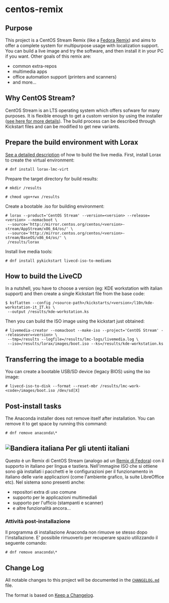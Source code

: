 # centos-remix

## Purpose
This project is a CentOS Stream Remix (like a [Fedora Remix][01]) and aims to offer a complete system for multipurpose usage with localization support. You can build a live image and try the software, and then install it in your PC if you want.
Other goals of this remix are:

* common extra-repos
* multimedia apps
* office automation support (printers and scanners)
* and more...

## Why CentOS Stream?
CentOS Stream is an LTS operating system which offers sofware for many purposes. It is flexible enough to get a custom version by using the installer ([see here for more details][02]).  The build process can be described through Kickstart files and can be modified to get new variants.

## Prepare the build environment with Lorax
[See a detailed description][03] of how to build the live media.
First, install Lorax to create the virtual environment:

```
# dnf install lorax-lmc-virt
```

Prepare the target directory for build results:

```
# mkdir /results

# chmod ugo+rwx /results
```

Create a bootable .iso for building environment:

```
# lorax --product='CentOS Stream' --version=<version> --release=<version> --nomacboot \
 --source='http://mirror.centos.org/centos/<version>-stream/AppStream/x86_64/os/' \
 --source='http://mirror.centos.org/centos/<version>-stream/BaseOS/x86_64/os/' \
 /results/lorax
```

Install live media tools:

```
# dnf install pykickstart livecd-iso-to-mediums
```

## How to build the LiveCD
In a nutshell, you have to choose a version (eg: KDE workstation with italian support) and then create a single Kickstart file from the base code:

```
$ ksflatten --config /<source-path>/kickstarts/<version>/l10n/kde-workstation-it_IT.ks \
 --output /results/kde-workstation.ks
```

Then you can build the ISO image using the kickstart just obtained:

```
# livemedia-creator --nomacboot --make-iso --project='CentOS Stream' --releasever=<version> \
 --tmp=/results --logfile=/results/lmc-logs/livemedia.log \
 --iso=/results/lorax/images/boot.iso --ks=/results/kde-workstation.ks
```

## Transferring the image to a bootable media
You can create a bootable USB/SD device (legacy BIOS) using the iso image:

```
# livecd-iso-to-disk --format --reset-mbr /results/lmc-work-<code>/images/boot.iso /dev/sd[X]
```

## Post-install tasks
The Anaconda installer does not remove itself after installation. You can remove it to get space by running this command:

```
# dnf remove anaconda\*
```

## ![Bandiera italiana][04] Per gli utenti italiani
Questo è un Remix di CentOS Stream (analogo ad un [Remix di Fedora][01]) con il supporto in italiano per lingua e tastiera. Nell'immagine ISO che si ottiene sono già installati i pacchetti e le configurazioni per il funzionamento in italiano delle varie applicazioni (come l'ambiente grafico, la suite LibreOffice etc).
Nel sistema sono presenti anche:

* repositori extra di uso comune
* supporto per le applicazioni multimediali
* supporto per l'ufficio (stampanti e scanner)
* e altre funzionalità ancora...

### Attività post-installazione
Il programma di installazione Anaconda non rimuove se stesso dopo l'installazione. E' possibile rimuoverlo per recuperare spazio utilizzando il seguente comando:

```
# dnf remove anaconda\*
```

## Change Log
All notable changes to this project will be documented in the [`CHANGELOG.md`](CHANGELOG.md) file.

The format is based on [Keep a Changelog][05].

[01]: https://fedoraproject.org/wiki/Remix
[02]: https://en.wikipedia.org/wiki/Anaconda_(installer)
[03]: https://weldr.io/lorax/livemedia-creator.html
[04]: http://flagpedia.net/data/flags/mini/it.png
[05]: https://keepachangelog.com/
